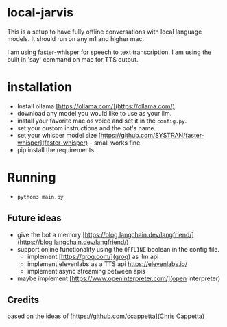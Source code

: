 # local-jarvis

This is a setup to have fully offline conversations with local language models.
It should run on any m1 and higher mac. 

I am using faster-whisper for speech to text transcription.
I am using the built in 'say' command on mac for TTS output.

# installation

- Install ollama [https://ollama.com/](https://ollama.com/)
- download any model you would like to use as your llm.
- install your favorite mac os voice and set it in the `config.py`.
- set your custom instructions and the bot's name.
- set your whisper model size [https://github.com/SYSTRAN/faster-whisper](faster-whisper) - small works fine.
- pip install the requirements

# Running

- `python3 main.py`


## Future ideas

- give the bot a memory [https://blog.langchain.dev/langfriend/](https://blog.langchain.dev/langfriend/)
- support online functionality using the `OFFLINE` boolean in the config file.
  - implement [https://groq.com/](groq) as llm api
  - implement elevenlabs as a TTS api [https://elevenlabs.io/ ](elevenlabs)
  - implement async streaming between apis
- maybe implement [https://www.openinterpreter.com/](open interpreter)

## Credits

based on the ideas of [https://github.com/ccappetta](Chris Cappetta) 